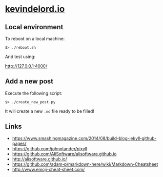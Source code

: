 # [kevindelord.io](http://kevindelord.io)

## Local environment

To reboot on a local machine:

```
$> ./reboot.sh
```

And test using:

http://127.0.0.1:4000/

## Add a new post

Execute the following script:

```
$> ./create_new_post.py
```

It will create a new `.md` file ready to be filled!

## Links

- https://www.smashingmagazine.com/2014/08/build-blog-jekyll-github-pages/
- https://github.com/johnotander/pixyll
- https://github.com/AliSoftware/alisoftware.github.io
- http://alisoftware.github.io/
- https://github.com/adam-p/markdown-here/wiki/Markdown-Cheatsheet
- http://www.emoji-cheat-sheet.com/
